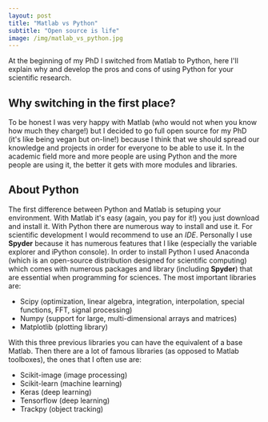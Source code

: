 ```yaml
---
layout: post
title: "Matlab vs Python"
subtitle: "Open source is life"
image: /img/matlab_vs_python.jpg
---
```


At the beginning of my PhD I switched from Matlab to Python, here I'll explain why and develop the pros and cons of using Python for your scientific research.

## Why switching in the first place?

To be honest I was very happy with Matlab (who would not when you know how much they charge!) but I decided to go full open source for my PhD (it's like being vegan but on-line!) because I think that we should spread our knowledge and projects in order for everyone to be able to use it. In the academic field more and more people are using Python and the more people are using it, the better it gets with more modules and libraries.

## About Python

The first difference between Python and Matlab is setuping your environment. With Matlab it's easy (again, you pay for it!) you just download and install it. With Python there are numerous way to install and use it. For scientific development I would recommend to use an *IDE*. Personally I use **Spyder** because it has numerous features that I like (especially the variable explorer and iPython console). In order to install Python I used Anaconda (which is an open-source distribution designed for scientific computing) which comes with numerous packages and library (including **Spyder**) that are essential when programming for sciences. The most important libraries are:
- Scipy (optimization, linear algebra, integration, interpolation, special functions, FFT, signal processing)
- Numpy (support for large, multi-dimensional arrays and matrices)
- Matplotlib (plotting library)

With this three previous libraries you can have the equivalent of a base Matlab. Then there are a lot of famous libraries (as opposed to Matlab toolboxes), the ones that I often use are:

- Scikit-image (image processing)
- Scikit-learn (machine learning)
- Keras (deep learning)
- Tensorflow (deep learning)
- Trackpy (object tracking)


